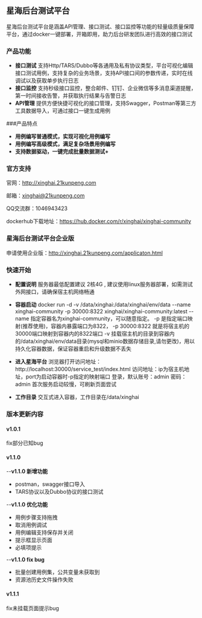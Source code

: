 ## 星海后台测试平台
星海后台测试平台是涵盖API管理、接口测试、接口监控等功能的轻量级质量保障平台，通过docker一键部署，开箱即用，助力后台研发团队进行高效的接口测试

### 产品功能
+ **接口测试**
支持Http/TARS/Dubbo等各通用及私有协议类型，平台可视化编辑接口测试用例，支持复杂的业务场景，支持API接口间的参数传递，实时在线调试以及获取单步执行日志
+ **接口监控**
支持秒级接口监控，整合邮件、钉钉、企业微信等多消息渠道提醒，第一时间接收告警，并获取执行结果与告警日志
+ **API管理**
提供方便快捷可视化的接口管理，支持Swagger，Postman等第三方工具数据导入，可通过接口一键生成用例

###产品特点
+ **用例编写普通模式，实现可视化用例编写**
+ **用例编写高级模式，满足复杂场景用例编写**
+ **支持数据驱动，一键完成批量数据测试+**


### 官方支持

官网：http://xinghai.21kunpeng.com

邮箱：xinghai@21kunpeng.com

QQ交流群：1046943423

dockerhub下载地址：https://hub.docker.com/r/xinghai/xinghai-community

### 星海后台测试平台企业版

申请使用企业版：http://xinghai.21kunpeng.com/applicaton.html


### 快速开始
+ **配置说明**
服务器最低配置建议 2核4G , 建议使用linux服务器部署，如需测试外网接口，请确保宿主机网络畅通

+ **容器启动**
docker run -d -v /data/xinghai:/data/xinghai/env/data --name xinghai-community -p 30000:8322 xinghai/xinghai-community:latest
--name 指定容器名为xinghai-community，可以随意指定。
-p 是指定端口映射(推荐使用)，容器内暴露端口为8322， -p 30000:8322 就是将宿主机的30000端口映射到容器内的8322端口
-v 挂载宿主机的目录到容器内的/data/xinghai/env/data目录(mysql和minio数据存储目录,请勿更改)，用以持久化容器数据，保证容器重启和升级数据不丢失

+ **进入星海平台**
浏览器打开访问地址：http://localhost:30000/service_test/index.html
访问地址：ip为宿主机地址，port为启动容器时-p指定的映射端口
登录，默认账号：admin 密码：admin 首次服务启动较慢，可刷新页面尝试

+ **工作目录**
交互式进入容器，工作目录在/data/xinghai

### 版本更新内容
#### v1.0.1   
 fix部分已知bug  
#### v1.1.0
--**v1.1.0 新增功能**
* postman，swagger接口导入
* TARS协议以及Dubbo协议的接口测试

--**v1.1.0 优化功能**
* 用例步骤支持拖拽
* 取消用例调试
* 用例编辑支持保存并关闭
* 提示框显示页面
* 必填项提示

--**v1.1.0 fix bug**
* 批量创建用例集，公共变量未获取到
* 资源池历史文件操作失败

#### v1.1.1
 fix未挂载页面提示bug 

